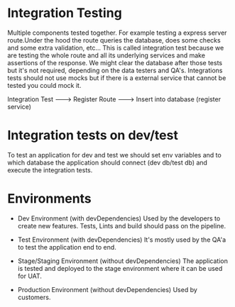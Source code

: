 # Integration Testing

Multiple components tested together.
For example testing a express server route.Under the hood the route queries the database, does some checks and some extra validation, etc...
This is called integration test because we are testing the whole route and all its underlying services and make assertions of the response.
We might clear the database after those tests but it's not required, depending on the data testers and QA's.
Integrations tests should not use mocks but if there is a external service that cannot be tested you could mock it.

Integration Test ---> Register Route ---> Insert into database (register service)

# Integration tests on dev/test

To test an application for dev and test we should set env variables and to which database the application should connect (dev db/test db) and execute the integration tests.

# Environments

- Dev Environment (with devDependencies)
  Used by the developers to create new features.
  Tests, Lints and build should pass on the pipeline.

- Test Environment (with devDependencies)
  It's mostly used by the QA'a to test the application end to end.

- Stage/Staging Environment (without devDependencies)
  The application is tested and deployed to the stage environment where it can be used for UAT.

- Production Environment (without devDependencies)
  Used by customers.
